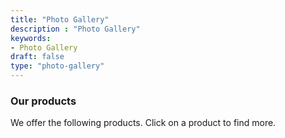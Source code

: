 ```yaml
---
title: "Photo Gallery"
description : "Photo Gallery" 
keywords:
- Photo Gallery
draft: false
type: "photo-gallery"
---
```


### Our products

We offer the following products. Click on a product to find more.